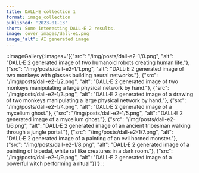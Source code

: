 ```yaml
---
title: DALL·E collection 1
format: image_collection
published: '2023-01-13'
short: Some interesting DALL·E 2 results.
image: cover_images/dall-e1.png
image_"alt": AI generated image
---
```


::ImageGallery{:images='[{"src": "/img/posts/dall-e2-1/0.png", "alt": "DALL·E 2 generated image of two humanoid robots creating human life."}, {"src": "/img/posts/dall-e2-1/1.png", "alt": "DALL·E 2 generated image of two monkeys with glasses building neural networks."}, {"src": "/img/posts/dall-e2-1/2.png", "alt": "DALL·E 2 generated image of two monkeys manipulating a large physical network by hand."}, {"src": "/img/posts/dall-e2-1/3.png", "alt": "DALL·E 2 generated image of a drawing of two monkeys manipulating a large physical network by hand."}, {"src": "/img/posts/dall-e2-1/4.png", "alt": "DALL·E 2 generated image of a mycelium ghost."}, {"src": "/img/posts/dall-e2-1/5.png", "alt": "DALL·E 2 generated image of a mycelium ghost."}, {"src": "/img/posts/dall-e2-1/6.png", "alt": "DALL·E 2 generated image of an ancient tribesman walking through a jungle portal."}, {"src": "/img/posts/dall-e2-1/7.png", "alt": "DALL·E 2 generated image of a painting of an evil horned monster."}, {"src": "/img/posts/dall-e2-1/8.png", "alt": "DALL·E 2 generated image of a painting of bipedal, white rat like creatures in a dark room."}, {"src": "/img/posts/dall-e2-1/9.png", "alt": "DALL·E 2 generated image of a powerful witch performing a ritual"}]'}
::
